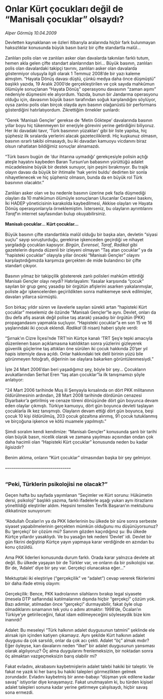 # Onlar Kürt çocukları değil de “Manisalı çocuklar” olsaydı?

*Alper Görmüş 10.04.2009*

<div class="taraf_structure_2col_1zq">
<div class="margen_n">



 <p>Devletten kaynaklanan ve özleri itibarıyla aralarında hiçbir fark bulunmayan haksızlıklar konusunda büyük basın bariz bir çifte standartla malûl... <br/><br/>Zanlıları polis olan ve zanlıları asker olan davalarda takınılan farklı tutum, hemen akla gelen çifte standart alanlarından biri... Büyük basının, zanlıları polis olan davalardaki takipçi tavrını, zanlıları asker olan davalarda göstermiyor oluşuyla ilgili olarak 1 Temmuz 2008’de bir yazı kaleme almıştım. “Hayata Dönüş davası düştü, çünkü medya daha önce düşmüştü” başlıklı yazıda, 19 Aralık 2000’de gerçekleştirilen ve çok sayıda mahkûmun ölümüyle sonuçlanan “Hayata Dönüş” operasyonu davasının “zaman aşımı” nedeniyle düşmesini ele alıyordum. Yazıda, bunun bir Jandarma operasyonu olduğu için, davasının büyük basın tarafından soğuk karşılandığını söylüyor, oysa zanlısı polis olan birçok olayda aynı basının olağanüstü bir performans gösterdiğini hatırlatıyordum. Zikrettiğim örnekler şunlardı: <br/><br/>“Gerek ‘Manisalı Gençler’ gerekse de ‘Metin Göktepe’ davalarında basının yıllar boyu hiç tükenmeyen bir enerjiyle görevini yerine getirdiğini biliyoruz. Her iki davadaki tavır, ‘Türk basınının yüzakları’ gibi bir liste yapılsa, hiç şüphesiz ilk sıralarda yerlerini alacak gazeteciliklerdi. Hiç kuşkunuz olmasın, basının ısrarlı takibi olmasaydı, bu iki davadan kamuoyu vicdanını biraz olsun rahatlatan bildiğimiz sonuçlar alınamazdı. <br/><br/>“Türk basını bugün de ‘dur ihtarına uymadığı’ gerekçesiyle polisin açtığı ateşle hayatını kaybeden Baran Tursun’un babasının yürüttüğü adalet mücadelesine büyük bir destek sunuyor, işin peşini bırakmıyor. Bu trajik olayın davası da büyük bir ihtimalle ‘hak yerini buldu’ dedirten bir sonla nihayetlenecek ve hiç şüpheniz olmasın, bunda da en büyük rol Türk basınının olacaktır.” <br/><br/>Zanlıları asker olan ve bu nedenle basının üzerine pek fazla düşmediği olayları da 10 mahkûmun ölümüyle sonuçlanan Ulucanlar Cezaevi baskını, İki HADEP yöneticisinin karakolda kaybedilmesi, Akkise olayları ve Hayata Dönüş operasyonlarıyla örneklemiştim. İsterseniz, bu olayların ayrıntılarını <i>Taraf</i>’ın internet sayfasından bulup okuyabilirsiniz.<b> <br/><br/>Manisalı çocuklar... Kürt çocuklar...</b> <br/><br/>Büyük basının çifte standartlıkla malûl olduğu bir başka alan, devletin “siyasi suçlu” sayıp soruşturduğu, gerekirse işkenceden geçirdiği ve nihayet yargıladığı çocukları kapsıyor. <i>Birgün</i>, <i>Evrensel</i>, <i>Taraf</i>, <i>Radikal</i> gibi gazetelerin dışında düzenli bir izleyeni olmayan “Taş atan çocuklar” ya da “hapisteki çocuklar” olayıyla yıllar önceki “Manisalı Gençler” olayını karşılaştırdığımızda karşımıza gerçekten de mide bulandırıcı bir çifte standart çıkıyor. <br/><br/>Basının yılmaz bir takipçilik göstererek zanlı polisleri mahkûm ettirdiği Manisalı Gençler olayı neydi? Hatırlayalım: Yasalar karşısında “çocuk” sayılan bir grup genç yasadışı bir örgütün afişlerini asarken yakalanmışlar, poliste ağır işkencelerden geçirildikten sonra mahkemeye sevk edilmişler, davaları yıllarca sürmüştü. <br/><br/>Son birkaç yıldır süren ve ilavelerle sayıları sürekli artan “hapisteki Kürt çocuklar” meselemiz de özünde “Manisalı Gençler”le aynı. Devlet, onları da (bu defa afiş asarak değil polise taş atarak) yasadışı bir örgütün (PKK) propagandasını yapmakla suçluyor. “Hapisteki çocuklar”a en son 15 ve 16 yaşlarındaki iki çocuk eklendi. <i>Radikal</i> (8 nisan) haberi şöyle verdi: <br/><br/>“Şırnak’ın Cizre İlçesi’nde TRT’nin Kürtçe kanalı ‘TRT Şeş’e tepki amacıyla düzenlenen basın açıklamasına katıldıktan sonra yüzlerini gizleyerek güvenlik güçlerine taş attıkları öne sürülen iki çocuk hakkında 20’şer yıl hapis istemiyle dava açıldı. Onlar hakkındaki tek delil birinin yüzü bile görünmeyen fotoğrafı, diğerinin ise olaylara bakarken görüntülenmesiydi.” <br/><br/>İşte 24 Mart 2006’dan beri yaşadığımız şey, böyle bir şey... Çocukların avukatlarından Serhat Eren “taş atan çocuklar”la ilk tanışmamızı şöyle anlatıyor: <br/><br/>“24 Mart 2006 tarihinde Muş ili Şenyayla kırsalında on dört PKK militanının öldürülmesinin ardından, 28 Mart 2008 tarihinde dördünün cenazesi Diyarbakır’a getirilmiş ve cenaze töreni dönüşünde dört gün boyunca devam eden olaylar çıkmıştı. Türkiye kamuoyu, dört gün boyunca devleti taşlayan çocuklarla ilk kez tanışmıştı. Olayların devam ettiği dört gün boyunca, beşi çocuk 10 kişi öldürülmüş, 203 çocuk gözaltına alınmış, 91 çocuk tutuklanmış ve birçoğuna işkence ve kötü muamele yapılmıştı.” <br/><br/>Şimdi soralım kendi kendimize: “Manisalı Gençler” konusunda şanlı bir tarihi olan büyük basın, nicelik olarak ve zamana yayılması açısından ondan çok daha hacimli olan “Hapisteki Kürt çocuklar” konusunda neden bu kadar ilgisizdir? <br/><br/>Benim aklıma, onların “Kürt çocuklar” olmasından başka bir şey gelmiyor. <b><br/><br/>---------------------------------</b> <br/><br/><br/><font size="4"><strong>“Peki, Türklerin psikolojisi ne olacak?”</strong></font> <br/><br/>Geçen hafta bu sayfada yayımlanan “Seçimler ve Kürt sorunu: Hükümetin dersi, psikoloji” başlıklı yazıma, farklı ifadelerle aşağı yukarı aynı itirazların yöneltildiği eleştiriler aldım. Hepsini temsilen Tevfik Başaran’ın mektubunu dikkatinize sunuyorum: <br/><br/>“Abdullah Öcalan’ın ya da PKK liderlerinin bu ülkede bir süre sonra serbeste siyaset yapabilmelerinin gerçekten mümkün olduğunu mu düşünüyorsunuz? Bu ‘gerçekçi’ bir çözüm mü? Sanırım gözden kaçırdığınız şu: Bu ülkede Kürtçe yıllardır yasaklıydı. Ve bu yasağın tek nedeni ‘Devlet’ idi. Devlet bir gün fikrini değiştirip Kürtçe yayın yapmaya karar verdiğinde en azından bu konu çözüldü. <br/><br/>Ama PKK liderleri konusunda durum farklı. Orada karar yalnızca devlete ait değil. Bu ülkede yaşayan bir de Türkler var, ve onların da bir psikolojisi var. Bir de, ‘Adalet’ diye bir şey var. Gerçekçi olunacaksa eğer...” <br/><br/>Mektuptaki iki eleştiriye (“gerçekçilik” ve “adalet”) cevap vererek fikirlerimi bir daha ifade etmiş olayım: <br/><br/>Gerçekçilik: Bence, PKK kadrolarının silahlarını bırakıp legal siyasete (mesela DTP saflarında) katılmalarının dışında hiçbir “gerçekçi” çözüm yok. Bazı adımlar, atılmadan önce “gerçekçi” durmayabilir, fakat öyle olup olmadıklarını sınamanın tek yolu o adımı atmaktır: 1998’de, Öcalan’ın Türkiye’ye getirileceğini, fakat idam edilmeyeceğini söyleseydik bize kim inanırdı? <br/><br/>Adalet: Bu meseleyi “Türk halkının adalet duygusunun tatmini” şeklinde ele alırsak işin içinden katiyen çıkamayız. Aynı şekilde Kürt halkının adalet duygusu da çok sarsıldı, onlar da çok acı çekti. Adalet “öç” almak mıdır? Eğer öyleyse, kan davalarını neden “ilkel” bir adalet duygusunun yansıması olarak algılıyoruz? Öç alma duygularını frenlemeksizin, bir noktadan sonra öç almaktan vazgeçmeksizin barış olabilir mi? <br/><br/>Fakat evladını, akrabasını kaybetmişlerin adalet talebi hakiki bir taleptir. Ve fakat ne yazık ki her barış bu hakiki talepleri görmezlikten gelmek zorundadır. Evladını kaybetmiş bir anne-babayı “düşman yok edilene kadar savaş” istiyorlar diye kınayamayız. Fakat unutmayalım ki, bu türden kişisel adalet talepleri sonuna kadar yerine getirmeye çalışılsaydı, hiçbir savaş sona ermezdi.</p>
<br/>
<br/>
<br/>



<br/>


<div id="taraf_not">
</div>

</div>


</div>
